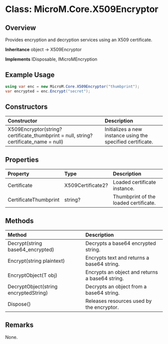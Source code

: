 # Class: MicroM.Core.X509Encryptor
## Overview
Provides encryption and decryption services using an X509 certificate.

**Inheritance**
object -> X509Encryptor

**Implements**
IDisposable, IMicroMEncryption

## Example Usage
```csharp
using var enc = new MicroM.Core.X509Encryptor("thumbprint");
var encrypted = enc.Encrypt("secret");
```
## Constructors
| Constructor | Description |
|:------------|:-------------|
| X509Encryptor(string? certificate_thumbprint = null, string? certificate_name = null) | Initializes a new instance using the specified certificate. |

## Properties
| Property | Type | Description |
|:------------|:-------------|:-------------|
| Certificate | X509Certificate2? | Loaded certificate instance. |
| CertificateThumbprint | string? | Thumbprint of the loaded certificate. |

## Methods
| Method | Description |
|:------------|:-------------|
| Decrypt(string base64_encrypted) | Decrypts a base64 encrypted string. |
| Encrypt(string plaintext) | Encrypts text and returns a base64 string. |
| EncryptObject<T>(T obj) | Encrypts an object and returns a base64 string. |
| DecryptObject<T>(string encryptedString) | Decrypts an object from a base64 string. |
| Dispose() | Releases resources used by the encryptor. |

## Remarks
None.

